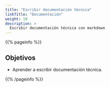 ```yaml
---
title: "Escribir documentación técnica"
linkTitle: "Documentación"
weight: 10
description: >
  Escribir documentación técnica con markdown
---
```


{{% pageinfo %}}
## Objetivos

* Aprender a escribir documentación técnica.

{{% /pageinfo %}}

